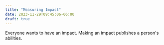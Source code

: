 ```yaml
---
title: "Measuring Impact"
date: 2023-11-29T09:45:06-06:00
draft: true
---
```


Everyone wants to have an impact. Making an impact publishes a person's abilities.
